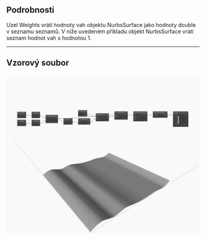 ## Podrobnosti
Uzel Weights vrátí hodnoty vah objektu NurbsSurface jako hodnoty double v seznamu seznamů. V níže uvedeném příkladu objekt NurbsSurface vrátí seznam hodnot vah s hodnotou 1.
___
## Vzorový soubor

![Weights](./Autodesk.DesignScript.Geometry.NurbsSurface.Weights_img.jpg)

